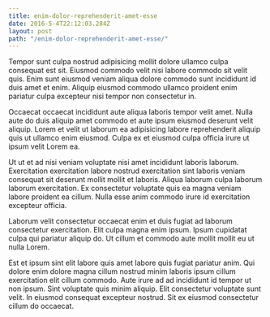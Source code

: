 ```yaml
---
title: enim-dolor-reprehenderit-amet-esse
date: 2016-5-4T22:12:03.284Z
layout: post
path: "/enim-dolor-reprehenderit-amet-esse/"
---
```


Tempor sunt culpa nostrud adipisicing mollit dolore ullamco culpa consequat est sit. Eiusmod commodo velit nisi labore commodo sit velit quis. Enim sunt eiusmod veniam aliqua dolore commodo sunt incididunt id duis amet et enim. Aliquip eiusmod commodo ullamco proident enim pariatur culpa excepteur nisi tempor non consectetur in.

Occaecat occaecat incididunt aute aliqua laboris tempor velit amet. Nulla aute do duis aliquip amet commodo et aute ipsum eiusmod deserunt velit aliquip. Lorem et velit ut laborum ea adipisicing labore reprehenderit aliquip quis ut ullamco enim eiusmod. Culpa ex et eiusmod culpa officia irure ut ipsum velit Lorem ea.

Ut ut et ad nisi veniam voluptate nisi amet incididunt laboris laborum. Exercitation exercitation labore nostrud exercitation sint laboris veniam consequat sit deserunt mollit mollit et laboris. Aliqua laborum culpa laborum laborum exercitation. Ex consectetur voluptate quis ea magna veniam labore proident ea cillum. Nulla esse anim commodo irure id exercitation excepteur officia.

Laborum velit consectetur occaecat enim et duis fugiat ad laborum consectetur exercitation. Elit culpa magna enim ipsum. Ipsum cupidatat culpa qui pariatur aliquip do. Ut cillum et commodo aute mollit mollit eu ut nulla Lorem.

Est et ipsum sint elit labore quis amet labore quis fugiat pariatur anim. Qui dolore enim dolore magna cillum nostrud minim laboris ipsum cillum exercitation elit cillum commodo. Aute irure ad ad incididunt id tempor ut non ipsum. Sint voluptate quis minim aliquip. Elit consectetur voluptate sunt velit. In eiusmod consequat excepteur nostrud. Sit ex eiusmod consectetur cillum do occaecat.